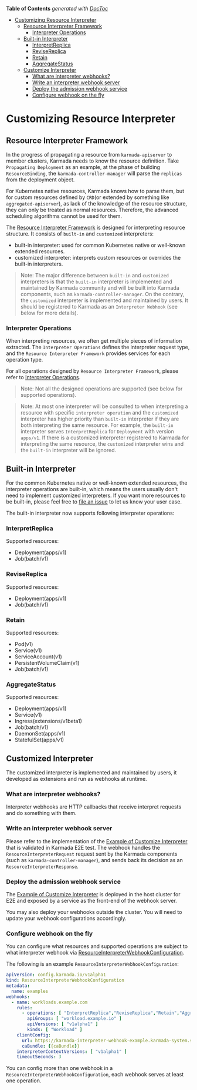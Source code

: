 <!-- START doctoc generated TOC please keep comment here to allow auto update -->
<!-- DON'T EDIT THIS SECTION, INSTEAD RE-RUN doctoc TO UPDATE -->
**Table of Contents**  *generated with [DocToc](https://github.com/thlorenz/doctoc)*

- [Customizing Resource Interpreter](#customizing-resource-interpreter)
  - [Resource Interpreter Framework](#resource-interpreter-framework)
    - [Interpreter Operations](#interpreter-operations)
  - [Built-in Interpreter](#built-in-interpreter)
    - [InterpretReplica](#interpretreplica)
    - [ReviseReplica](#revisereplica)
    - [Retain](#retain)
    - [AggregateStatus](#aggregatestatus)
  - [Customize Interpreter](#customize-interpreter)
    - [What are interpreter webhooks?](#what-are-interpreter-webhooks)
    - [Write an interpreter webhook server](#write-an-interpreter-webhook-server)
    - [Deploy the admission webhook service](#deploy-the-admission-webhook-service)
    - [Configure webhook on the fly](#configure-webhook-on-the-fly)

<!-- END doctoc generated TOC please keep comment here to allow auto update -->

# Customizing Resource Interpreter

## Resource Interpreter Framework

In the progress of propagating a resource from `karmada-apiserver` to member clusters, Karmada needs to know the 
resource definition. Take `Propagating Deployment` as an example, at the phase of building `ResourceBinding`, the 
`karmada-controller-manager` will parse the `replicas` from the deployment object.

For Kubernetes native resources, Karmada knows how to parse them, but for custom resources defined by `CRD`(or extended
by something like `aggregated-apiserver`), as lack of the knowledge of the resource structure, they can only be treated 
as normal resources. Therefore, the advanced scheduling algorithms cannot be used for them.

The [Resource Interpreter Framework][1] is designed for interpreting resource structure. It consists of `built-in` and 
`customized` interpreters:
- built-in interpreter: used for common Kubernetes native or well-known extended resources.
- customized interpreter: interprets custom resources or overrides the built-in interpreters.

> Note: The major difference between `built-in` and `customized` interpreters is that the `built-in` interpreter is 
> implemented and maintained by Karmada community and will be built into Karmada components, such as 
> `karmada-controller-manager`. On the contrary, the `customized` interpreter is implemented and maintained by users.
> It should be registered to Karmada as an `Interpreter Webhook` (see below for more details).

### Interpreter Operations

When interpreting resources, we often get multiple pieces of information extracted. The `Interpreter Operations`
defines the interpreter request type, and the `Resource Interpreter Framework` provides services for each operation 
type. 

For all operations designed by `Resource Interpreter Framework`, please refer to [Interpreter Operations][2].

> Note: Not all the designed operations are supported (see below for supported operations).

> Note: At most one interpreter will be consulted to when interpreting a resource with specific `interpreter operation`
> and the `customized` interpreter has higher priority than `built-in` interpreter if they are both interpreting the same 
> resource. 
> For example, the `built-in` interpreter serves `InterpretReplica` for `Deployment` with version `apps/v1`. If there 
> is a customized interpreter registered to Karmada for interpreting the same resource, the `customized` interpreter wins and the 
> `built-in` interpreter will be ignored.

## Built-in Interpreter

For the common Kubernetes native or well-known extended resources, the interpreter operations are built-in, which means
the users usually don't need to implement customized interpreters. If you want more resources to be built-in,
please feel free to [file an issue][3] to let us know your user case.

The built-in interpreter now supports following interpreter operations:

### InterpretReplica

Supported resources:
- Deployment(apps/v1)
- Job(batch/v1)

### ReviseReplica

Supported resources:
- Deployment(apps/v1)
- Job(batch/v1)

### Retain

Supported resources:
- Pod(v1)
- Service(v1)
- ServiceAccount(v1)
- PersistentVolumeClaim(v1)
- Job(batch/v1)

### AggregateStatus

Supported resources:
- Deployment(apps/v1)
- Service(v1)
- Ingress(extensions/v1beta1)
- Job(batch/v1)
- DaemonSet(apps/v1)
- StatefulSet(apps/v1)

## Customized Interpreter

The customized interpreter is implemented and maintained by users, it developed as extensions and 
run as webhooks at runtime.

### What are interpreter webhooks?

Interpreter webhooks are HTTP callbacks that receive interpret requests and do something with them.

### Write an interpreter webhook server

Please refer to the implementation of the [Example of Customize Interpreter][4] that is validated 
in Karmada E2E test. The webhook handles the `ResourceInterpreterRequest` request sent by the 
Karmada components (such as `karmada-controller-manager`), and sends back its decision as an 
`ResourceInterpreterResponse`.

### Deploy the admission webhook service

The [Example of Customize Interpreter][4] is deployed in the host cluster for E2E and exposed by 
a service as the front-end of the webhook server.

You may also deploy your webhooks outside the cluster. You will need to update your webhook 
configurations accordingly.

### Configure webhook on the fly

You can configure what resources and supported operations are subject to what interpreter webhook 
via [ResourceInterpreterWebhookConfiguration][5]. 

The following is an example `ResourceInterpreterWebhookConfiguration`:
```yaml
apiVersion: config.karmada.io/v1alpha1
kind: ResourceInterpreterWebhookConfiguration
metadata:
  name: examples
webhooks:
  - name: workloads.example.com
    rules:
      - operations: [ "InterpretReplica","ReviseReplica","Retain","AggregateStatus" ]
        apiGroups: [ "workload.example.io" ]
        apiVersions: [ "v1alpha1" ]
        kinds: [ "Workload" ]
    clientConfig:
      url: https://karmada-interpreter-webhook-example.karmada-system.svc:443/interpreter-workload
      caBundle: {{caBundle}}
    interpreterContextVersions: [ "v1alpha1" ]
    timeoutSeconds: 3
```

You can config more than one webhook in a `ResourceInterpreterWebhookConfiguration`, each webhook
serves at least one operation.

[1]: https://github.com/karmada-io/karmada/tree/master/docs/proposals/resource-interpreter-webhook
[2]: https://github.com/karmada-io/karmada/blob/master/pkg/apis/config/v1alpha1/resourceinterpreterwebhook_types.go#L71-L108
[3]: https://github.com/karmada-io/karmada/issues/new?assignees=&labels=kind%2Ffeature&template=enhancement.md
[4]: https://github.com/karmada-io/karmada/tree/master/examples/customresourceinterpreter
[5]: https://github.com/karmada-io/karmada/blob/master/pkg/apis/config/v1alpha1/resourceinterpreterwebhook_types.go#L16
[6]: https://github.com/karmada-io/karmada/blob/master/examples/customresourceinterpreter/webhook-configuration.yaml